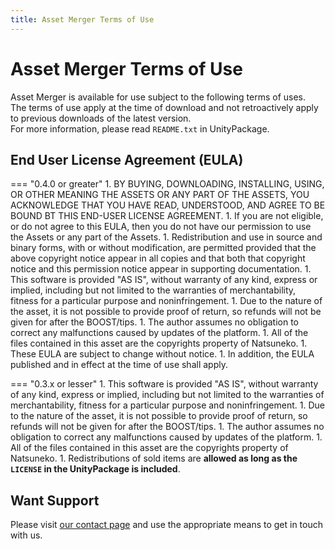 ```yaml
---
title: Asset Merger Terms of Use
---
```


# Asset Merger Terms of Use

Asset Merger is available for use subject to the following terms of uses.  
The terms of use apply at the time of download and not retroactively apply to previous downloads of the latest version.  
For more information, please read `README.txt` in UnityPackage.

## End User License Agreement (EULA)

<!-- prettier-ignore-start -->
=== "0.4.0 or greater"
    1. BY BUYING, DOWNLOADING, INSTALLING, USING, OR OTHER MEANING THE ASSETS OR ANY PART OF THE ASSETS, YOU ACKNOWLEDGE THAT YOU HAVE READ, UNDERSTOOD, AND AGREE TO BE BOUND BT THIS END-USER LICENSE AGREEMENT.
        1. If you are not eligible, or do not agree to this EULA, then you do not have our permission to use the Assets or any part of the Assets.
    1. Redistribution and use in source and binary forms, with or without modification, are permitted provided that the above copyright notice appear in all copies and that both that copyright notice and this permission notice appear in supporting documentation.
    1. This software is provided "AS IS", without warranty of any kind, express or implied, including but not limited to the warranties of merchantability, fitness for a particular purpose and noninfringement.
        1. Due to the nature of the asset, it is not possible to provide proof of return, so refunds will not be given for after the BOOST/tips.
    1. The author assumes no obligation to correct any malfunctions caused by updates of the platform.
    1. All of the files contained in this asset are the copyrights property of Natsuneko.
    1. These EULA are subject to change without notice.
        1. In addition, the EULA published and in effect at the time of use shall apply.

=== "0.3.x or lesser"
    1. This software is provided "AS IS", without warranty of any kind, express or implied, including but not limited to the warranties of merchantability, fitness for a particular purpose and noninfringement.
        1. Due to the nature of the asset, it is not possible to provide proof of return, so refunds will not be given for after the BOOST/tips.
    1. The author assumes no obligation to correct any malfunctions caused by updates of the platform.
    1. All of the files contained in this asset are the copyrights property of Natsuneko.
    1. Redistributions of sold items are **allowed as long as the `LICENSE` in the UnityPackage is included**.

<!-- prettier-ignore-end -->

## Want Support

Please visit [our contact page](/en-us/contact) and use the appropriate means to get in touch with us.
